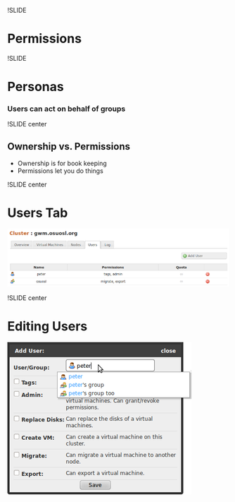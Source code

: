 !SLIDE

# Permissions

!SLIDE

# Personas
### Users can act on behalf of groups

!SLIDE center

## Ownership vs. Permissions
* Ownership is for book keeping
* Permissions let you do things

!SLIDE center

# Users Tab

![Users Tab](users_tab.png)

!SLIDE center

# Editing Users

![add_user](add_user.png)